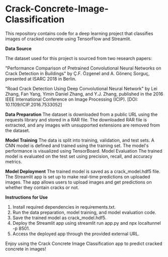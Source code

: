 # Crack-Concrete-Image-Classification
This repository contains code for a deep learning project that classifies images of cracked concrete using TensorFlow and Streamlit.

**Data Source**

The dataset used for this project is sourced from two research papers:

"Performance Comparison of Pretrained Convolutional Neural Networks on Crack Detection in Buildings" by Ç.F. Özgenel and A. Gönenç Sorguç, presented at ISARC 2018 in Berlin.

"Road Crack Detection Using Deep Convolutional Neural Network" by Lei Zhang, Fan Yang, Yimin Daniel Zhang, and Y.J. Zhang, published in the 2016 IEEE International Conference on Image Processing (ICIP). [DOI: 10.1109/ICIP.2016.7533052]

**Data Preparation**
The dataset is downloaded from a public URL using the requests library and stored in a RAR file.
The downloaded RAR file is extracted, and any images with unsupported extensions are removed from the dataset.

**Model Training**
The data is split into training, validation, and test sets.
A CNN model is defined and trained using the training set. The model's performance is visualized using TensorBoard.
Model Evaluation
The trained model is evaluated on the test set using precision, recall, and accuracy metrics.

**Model Deployment**
The trained model is saved as a crack_model.hdf5 file.
The Streamlit app is set up to make real-time predictions on uploaded images.
The app allows users to upload images and get predictions on whether they contain cracks or not.

**Instructions for Use**
1. Install required dependencies in requirements.txt.
2. Run the data preparation, model training, and model evaluation code.
3. Save the trained model as crack_model.hdf5.
4. Deploy the Streamlit app using streamlit run app.py and npx localtunnel -p 8501.
5. Access the deployed app through the provided external URL.

Enjoy using the Crack Concrete Image Classification app to predict cracked concrete in images!
